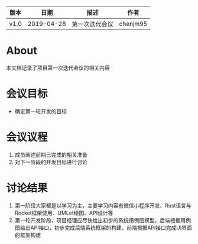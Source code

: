 | 版本 | 日期       | 描述           | 作者     |
| ---- | ---------- | -------------- | -------- |
| v1.0 | 2019-04-28 | 第一次迭代会议 | chenjm95 |


# About
本文档记录了项目第一次迭代会议的相关内容

# 会议目标
* 确定第一轮开发的目标

# 会议议程
1. 成员阐述前期已完成的相关准备
2. 对下一阶段的开发目标进行讨论

# 讨论结果
1. 第一阶段大家都是以学习为主，主要学习内容有微信小程序开发、Rust语言与Rocket框架使用、UMLet绘图、API设计等
2. 第一轮开发阶段，项目经理应尽快给出初步的系统用例图模型，后端根据用例图给出API接口，初步完成后端系统框架的构建，前端根据API接口完成UI界面的框架构建
